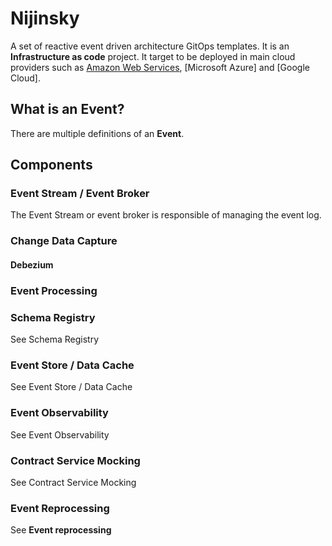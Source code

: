 # Nijinsky

A set of reactive event driven architecture GitOps templates. It is an **Infrastructure as code** project. It target to be deployed in main cloud providers such as [Amazon Web Services](https://aws.amazon.com/), [Microsoft Azure] and [Google Cloud].

## What is an Event?

There are multiple definitions of an **Event**.

## Components 

### Event Stream / Event Broker
The Event Stream or event broker is responsible of managing the event log.

### Change Data Capture

#### Debezium

### Event Processing

### Schema Registry 

See Schema Registry

### Event Store / Data Cache 

See Event Store / Data Cache

### Event Observability 

See Event Observability

### Contract Service Mocking 

See Contract Service Mocking

### Event Reprocessing 

See **Event reprocessing**

